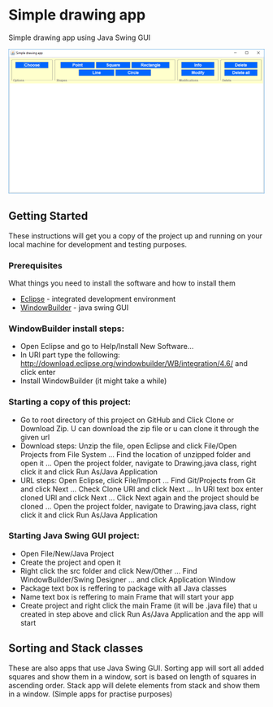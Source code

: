 # Simple drawing app 

Simple drawing app using Java Swing GUI

![alt text](https://github.com/NikolaZivkovic41/Simple-drawing-app/blob/master/simpledrawingapp.PNG)

## Getting Started

These instructions will get you a copy of the project up and running on your local machine for development and testing purposes. 

### Prerequisites

What things you need to install the software and how to install them

* [Eclipse](https://www.eclipse.org/) - integrated development environment
* [WindowBuilder](http://download.eclipse.org/windowbuilder/WB/integration/4.6/) - java swing GUI

### WindowBuilder install steps:
* Open Eclipse and go to Help/Install New Software...
* In URl part type the following: http://download.eclipse.org/windowbuilder/WB/integration/4.6/ and click enter
* Install WindowBuilder (it might take a while)

### Starting a copy of this project:
* Go to root directory of this project on GitHub and Click Clone or Download Zip. U can download the zip file or u can clone it through the given url
* Download steps: Unzip the file, open Eclipse and click File/Open Projects from File System ... Find the location of unzipped folder and open it ... Open the project folder, navigate to Drawing.java class, right click it and click Run As/Java Application
* URL steps: Open Eclipse, click File/Import ... Find Git/Projects from Git and click Next ... Check Clone URl and click Next ... In URl text box enter cloned URl and click Next ... Click Next again and the project should be cloned ... Open the project folder, navigate to Drawing.java class, right click it and click Run As/Java Application

### Starting Java Swing GUI project:
* Open File/New/Java Project
* Create the project and open it
* Right click the src folder and click New/Other ... Find WindowBuilder/Swing Designer ... and click Application Window
* Package text box is reffering to package with all Java classes
* Name text box is reffering to main Frame that will start your app 
* Create project and right click the main Frame (it will be .java file) that u created in step above and click Run As/Java Application and the app will start

## Sorting and Stack classes

These are also apps that use Java Swing GUI. Sorting app will sort all added squares and show them in a window, sort is based on length of squares in ascending order. Stack app will delete elements from stack and show them in a window. (Simple apps for practise purposes)
